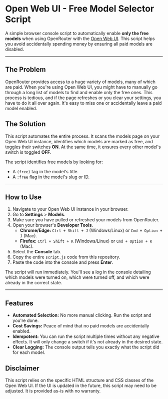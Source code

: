 # Open Web UI - Free Model Selector Script

A simple browser console script to automatically enable **only the free models** when using OpenRouter with the [Open Web UI](https://github.com/open-webui/open-webui). This script helps you avoid accidentally spending money by ensuring all paid models are disabled.

---

## The Problem

OpenRouter provides access to a huge variety of models, many of which are paid. When you're using Open Web UI, you might have to manually go through a long list of models to find and enable only the free ones. This process is tedious, and if the page refreshes or you clear your settings, you have to do it all over again. It's easy to miss one or accidentally leave a paid model enabled.

## The Solution

This script automates the entire process. It scans the models page on your Open Web UI instance, identifies which models are marked as free, and toggles their switches **ON**. At the same time, it ensures every other model's switch is toggled **OFF**.

The script identifies free models by looking for:
* A `(free)` tag in the model's title.
* A `:free` flag in the model's slug or ID.

---

## How to Use

1.  Navigate to your Open Web UI instance in your browser.
2.  Go to **Settings** > **Models**.
3.  Make sure you have pulled or refreshed your models from OpenRouter.
4.  Open your browser's **Developer Tools**.
    * **Chrome/Edge:** `Ctrl + Shift + J` (Windows/Linux) or `Cmd + Option + J` (Mac).
    * **Firefox:** `Ctrl + Shift + K` (Windows/Linux) or `Cmd + Option + K` (Mac).
5.  Select the **Console** tab.
6.  Copy the entire `script.js` code from this repository.
7.  Paste the code into the console and press **Enter**.

The script will run immediately. You'll see a log in the console detailing which models were turned on, which were turned off, and which were already in the correct state.



---

## Features

* **Automated Selection:** No more manual clicking. Run the script and you're done.
* **Cost Savings:** Peace of mind that no paid models are accidentally enabled.
* **Idempotent:** You can run the script multiple times without any negative effects. It will only change a switch if it's not already in the desired state.
* **Clear Logging:** The console output tells you exactly what the script did for each model.

## Disclaimer

This script relies on the specific HTML structure and CSS classes of the Open Web UI. If the UI is updated in the future, this script may need to be adjusted. It is provided as-is with no warranty.
